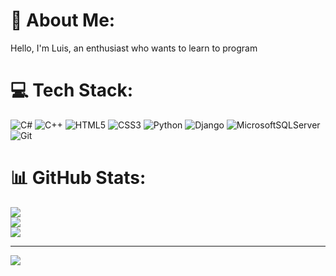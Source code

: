 # 💫 About Me:
Hello, I'm Luis, an enthusiast who wants to learn to program


# 💻 Tech Stack:
![C#](https://img.shields.io/badge/c%23-%23239120.svg?style=for-the-badge&logo=csharp&logoColor=white) ![C++](https://img.shields.io/badge/c++-%2300599C.svg?style=for-the-badge&logo=c%2B%2B&logoColor=white) ![HTML5](https://img.shields.io/badge/html5-%23E34F26.svg?style=for-the-badge&logo=html5&logoColor=white) ![CSS3](https://img.shields.io/badge/css3-%231572B6.svg?style=for-the-badge&logo=css3&logoColor=white) ![Python](https://img.shields.io/badge/python-3670A0?style=for-the-badge&logo=python&logoColor=ffdd54) ![Django](https://img.shields.io/badge/django-%23092E20.svg?style=for-the-badge&logo=django&logoColor=white) ![MicrosoftSQLServer](https://img.shields.io/badge/Microsoft%20SQL%20Server-CC2927?style=for-the-badge&logo=microsoft%20sql%20server&logoColor=white) ![Git](https://img.shields.io/badge/git-%23F05033.svg?style=for-the-badge&logo=git&logoColor=white)
# 📊 GitHub Stats:
![](https://github-readme-stats.vercel.app/api?username=Luis&theme=dark&hide_border=false&include_all_commits=false&count_private=false)<br/>
![](https://github-readme-streak-stats.herokuapp.com/?user=Luis&theme=dark&hide_border=false)<br/>
![](https://github-readme-stats.vercel.app/api/top-langs/?username=Luis&theme=dark&hide_border=false&include_all_commits=false&count_private=false&layout=compact)

---
[![](https://visitcount.itsvg.in/api?id=Luis&icon=0&color=0)](https://visitcount.itsvg.in)

<!-- Proudly created with GPRM ( https://gprm.itsvg.in ) -->
